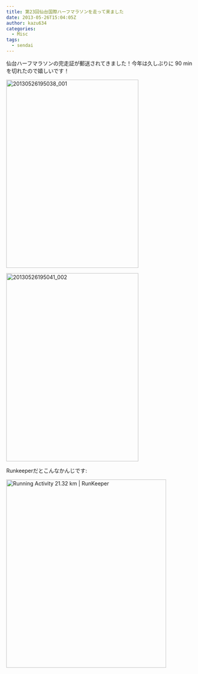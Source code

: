 ```yaml
---
title: 第23回仙台国際ハーフマラソンを走って来ました
date: 2013-05-26T15:04:05Z
author: kazu634
categories:
  - Misc
tags:
  - sendai
---
```

仙台ハーフマラソンの完走証が郵送されてきました！今年は久しぶりに 90 min を切れたので嬉しいです！

<a href="http://www.flickr.com/photos/42332031@N02/8839892710/" onclick="__gaTracker('send', 'event', 'outbound-article', 'http://www.flickr.com/photos/42332031@N02/8839892710/', '');" title="20130526195038_001 by kazu634, on Flickr"><img class="aligncenter" alt="20130526195038_001" src="http://farm8.staticflickr.com/7312/8839892710_92fb7f9c4c.jpg" width="352" height="500" /></a>

<a href="http://www.flickr.com/photos/42332031@N02/8839878324/" onclick="__gaTracker('send', 'event', 'outbound-article', 'http://www.flickr.com/photos/42332031@N02/8839878324/', '');" title="20130526195041_002 by kazu634, on Flickr"><img class="aligncenter" alt="20130526195041_002" src="http://farm3.staticflickr.com/2853/8839878324_afc4a3ef39.jpg" width="352" height="500" /></a>

Runkeeperだとこんなかんじです:

<a href="http://www.flickr.com/photos/42332031@N02/8839303719/" onclick="__gaTracker('send', 'event', 'outbound-article', 'http://www.flickr.com/photos/42332031@N02/8839303719/', '');" title="Running Activity 21.32 km | RunKeeper by kazu634, on Flickr"><img class="aligncenter" alt="Running Activity 21.32 km | RunKeeper" src="http://farm4.staticflickr.com/3807/8839303719_5b003834b5.jpg" width="426" height="500" /></a>
